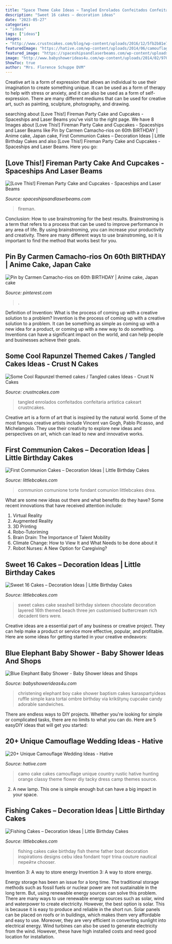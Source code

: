 ```yaml
---
title: "Space Theme Cake Ideas ~ Tangled Enrolados Confeitados Confeitaria Artística Cakeart Crustncakes"
description: "Sweet 16 cakes – decoration ideas"
date: "2023-05-27"
categories:
- "ideas"
tags: ["ideas"]
images:
- "http://www.crustncakes.com/blog/wp-content/uploads/2016/12/5fb2b81e7194b0770d6c47e7ddeb3091.jpg"
featuredImage: "https://hative.com/wp-content/uploads/2014/06/camouflage-wedding-ideas/9-camouflage-wedding-cake.jpg"
featured_image: "https://spaceshipsandlaserbeams.com/wp-content/uploads/2015/09/fireman_fire_truck_birthday_cake.jpg"
image: "http://www.babyshowerideas4u.com/wp-content/uploads/2014/02/970552_269031876570197_1274620051_n_600x9071.jpg"
ShowToc: true
author: "Mrs. Florence Schuppe DVM"
---
```



Creative art is a form of expression that allows an individual to use their imagination to create something unique. It can be used as a form of therapy to help with stress or anxiety, and it can also be used as a form of self-expression. There are many different mediums that can be used for creative art, such as painting, sculpture, photography, and drawing.

	

		
searching about [Love This!] Fireman Party Cake and Cupcakes - Spaceships and Laser Beams you've visit to the right page. We have 8 Images about [Love This!] Fireman Party Cake and Cupcakes - Spaceships and Laser Beams like Pin by Carmen Camacho-rios on 60th BIRTHDAY | Anime cake, Japan cake, First Communion Cakes – Decoration Ideas | Little Birthday Cakes and also [Love This!] Fireman Party Cake and Cupcakes - Spaceships and Laser Beams. Here you go:
		
    
## [Love This!] Fireman Party Cake And Cupcakes - Spaceships And Laser Beams

<img loading=lazy src="https://spaceshipsandlaserbeams.com/wp-content/uploads/2015/09/fireman_fire_truck_birthday_cake.jpg" onerror="this.onerror=null;this.src='https://tse3.mm.bing.net/th?id=OIP.2fGvo174fD_37H9vGd6UdgHaLJ&amp;pid=15.1';" alt="[Love This!] Fireman Party Cake and Cupcakes - Spaceships and Laser Beams">

_Source: spaceshipsandlaserbeams.com_

>fireman. 

	

Conclusion: How to use brainstroming for the best results.
Brainstroming is a term that refers to a process that can be used to improve performance in any area of life. By using brainstroming, you can increase your productivity and creativity. There are many different ways to use brainstroming, so it is important to find the method that works best for you.

    
## Pin By Carmen Camacho-rios On 60th BIRTHDAY | Anime Cake, Japan Cake

<img loading=lazy src="https://i.pinimg.com/736x/a0/57/fa/a057fa67653f6e25349008336bf88fcd.jpg" onerror="this.onerror=null;this.src='https://tse4.mm.bing.net/th?id=OIP.vJPVp6PA55vw9p-pKwq6RwHaPO&amp;pid=15.1';" alt="Pin by Carmen Camacho-rios on 60th BIRTHDAY | Anime cake, Japan cake">

_Source: pinterest.com_

>. 

	

Definition of Invention: What is the process of coming up with a creative solution to a problem?
Invention is the process of coming up with a creative solution to a problem. It can be something as simple as coming up with a new idea for a product, or coming up with a new way to do something. Inventions can have a significant impact on the world, and can help people and businesses achieve their goals.

    
## Some Cool Rapunzel Themed Cakes / Tangled Cakes Ideas - Crust N Cakes

<img loading=lazy src="http://www.crustncakes.com/blog/wp-content/uploads/2016/12/5fb2b81e7194b0770d6c47e7ddeb3091.jpg" onerror="this.onerror=null;this.src='https://tse2.mm.bing.net/th?id=OIP.pwE0yphLVsdF6EKB3SzsMwHaJ4&amp;pid=15.1';" alt="Some Cool Rapunzel themed cakes / Tangled cakes Ideas - Crust N Cakes">

_Source: crustncakes.com_

>tangled enrolados confeitados confeitaria artística cakeart crustncakes. 

	

Creative art is a form of art that is inspired by the natural world. Some of the most famous creative artists include Vincent van Gogh, Pablo Picasso, and Michelangelo. They use their creativity to explore new ideas and perspectives on art, which can lead to new and innovative works.

    
## First Communion Cakes – Decoration Ideas | Little Birthday Cakes

<img loading=lazy src="https://www.littlebcakes.com/wp-content/uploads/2014/02/First-Communion-Cake-Ideas.jpg" onerror="this.onerror=null;this.src='https://tse2.mm.bing.net/th?id=OIP.1RPWOvpRM8PYYx0NG-ujNAHaLV&amp;pid=15.1';" alt="First Communion Cakes – Decoration Ideas | Little Birthday Cakes">

_Source: littlebcakes.com_

>communion comunione torte fondant comunion littlebcakes drea. 

	

What are some new ideas out there and what benefits do they have?
Some recent innovations that have received attention include: 
1. Virtual Reality 
2. Augmented Reality 
3. 3D Printing 
4. Robo-Tutoriming 
5. Brain Drain: The Importance of Talent Mobility 
6. Climate Change: How to View It and What Needs to be done about it 
7. Robot Nurses: A New Option for Caregiving?

    
## Sweet 16 Cakes – Decoration Ideas | Little Birthday Cakes

<img loading=lazy src="http://www.littlebcakes.com/wp-content/uploads/2014/02/Sweet-16-Cakes-Ideas.jpg" onerror="this.onerror=null;this.src='https://tse4.mm.bing.net/th?id=OIP.Qhg5BdUPRfx7ZYJqtAjxWgHaLI&amp;pid=15.1';" alt="Sweet 16 Cakes – Decoration Ideas | Little Birthday Cakes">

_Source: littlebcakes.com_

>sweet cakes cake seashell birthday sixteen chocolate decoration layered 16th themed beach three jen customised buttercream rich decadent tiers were. 

	

Creative ideas are a essential part of any business or creative project. They can help make a product or service more effective, popular, and profitable. Here are some ideas for getting started in your creative endeavors:

    
## Blue Elephant Baby Shower - Baby Shower Ideas And Shops

<img loading=lazy src="http://www.babyshowerideas4u.com/wp-content/uploads/2014/02/970552_269031876570197_1274620051_n_600x9071.jpg" onerror="this.onerror=null;this.src='https://tse3.mm.bing.net/th?id=OIP.s0owTJfVh2xzLpeQVEmQFgHaLM&amp;pid=15.1';" alt="Blue Elephant Baby Shower - Baby Shower Ideas and Shops">

_Source: babyshowerideas4u.com_

>christening elephant boy cake shower baptism cakes karaspartyideas ruffle simple kara tortai ombre birthday via krikštynų cupcake candy adorable sandwiches. 

	

There are endless ways to DIY projects. Whether you're looking for simple or complicated tasks, there are no limits to what you can do. Here are 5 easyDIY ideas that will get you started: 

    
## 20+ Unique Camouflage Wedding Ideas - Hative

<img loading=lazy src="https://hative.com/wp-content/uploads/2014/06/camouflage-wedding-ideas/9-camouflage-wedding-cake.jpg" onerror="this.onerror=null;this.src='https://tse2.mm.bing.net/th?id=OIP.CT-ES8aGLL6FcqEiPBm4rgHaJ4&amp;pid=15.1';" alt="20+ Unique Camouflage Wedding Ideas - Hative">

_Source: hative.com_

>camo cake cakes camouflage unique country rustic hative hunting orange classy theme flower diy tacky dress camp themes source. 

	

2. A new lamp. This one is simple enough but can have a big impact in your space.

    
## Fishing Cakes – Decoration Ideas | Little Birthday Cakes

<img loading=lazy src="http://www.littlebcakes.com/wp-content/uploads/2014/01/Fishing-Cakes-Images-768x1024.jpg" onerror="this.onerror=null;this.src='https://tse2.mm.bing.net/th?id=OIP.S3wlJN5qLFvpB1LYeXJyMwHaJ4&amp;pid=15.1';" alt="Fishing Cakes – Decoration Ideas | Little Birthday Cakes">

_Source: littlebcakes.com_

>fishing cakes cake birthday fish theme father boat decoration inspirations designs cebu idea fondant торт trina couture nautical перейти chooser. 

	

Invention 3: A way to store energy
Invention 3: A way to store energy. 

Energy storage has been an issue for a long time. The traditional storage methods such as fossil fuels or nuclear power are not sustainable in the long term. 
But, using renewable energy sources can solve this problem. 
There are many ways to use renewable energy sources such as solar, wind and waterpower to create electricity. However, the best option is solar. This is because it is easy to produce and reliable in the short run. 
Solar panels can be placed on roofs or in buildings, which makes them very affordable and easy to use. Moreover, they are very efficient in converting sunlight into electrical energy. 
 Wind turbines can also be used to generate electricity from the wind. However, these have high installed costs and need good location for installation.

